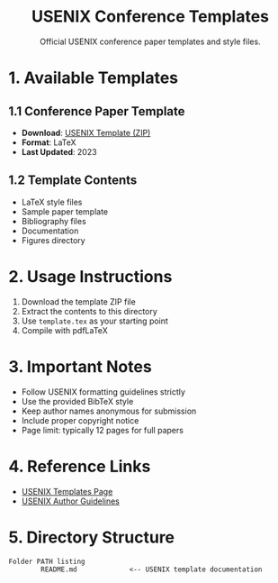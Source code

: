 <h1 align="center">USENIX Conference Templates</h1>

<div align="center">
Official USENIX conference paper templates and style files.
</div>

# 1. Available Templates

## 1.1 Conference Paper Template
- **Download**: [USENIX Template (ZIP)](https://www.usenix.org/sites/default/files/usenix2019_v3.1.zip)
- **Format**: LaTeX
- **Last Updated**: 2023

## 1.2 Template Contents
- LaTeX style files
- Sample paper template
- Bibliography files
- Documentation
- Figures directory

# 2. Usage Instructions

1. Download the template ZIP file
2. Extract the contents to this directory
3. Use `template.tex` as your starting point
4. Compile with pdfLaTeX

# 3. Important Notes

- Follow USENIX formatting guidelines strictly
- Use the provided BibTeX style
- Keep author names anonymous for submission
- Include proper copyright notice
- Page limit: typically 12 pages for full papers

# 4. Reference Links

- [USENIX Templates Page](https://www.usenix.org/conferences/author-resources/paper-templates)
- [USENIX Author Guidelines](https://www.usenix.org/conferences/author-resources)

# 5. Directory Structure

```
Folder PATH listing
        README.md             <-- USENIX template documentation
``` 
